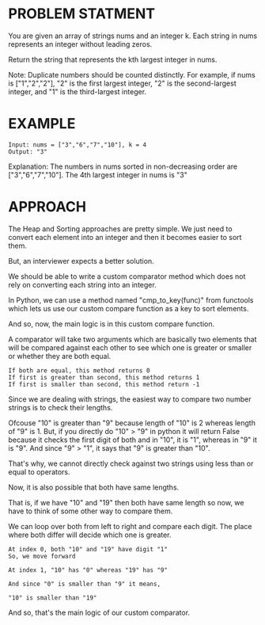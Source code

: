 # PROBLEM STATMENT

You are given an array of strings nums and an integer k. Each string in nums represents an integer without leading zeros.

Return the string that represents the kth largest integer in nums.

Note: Duplicate numbers should be counted distinctly. For example, if nums is ["1","2","2"], "2" is the first largest integer, "2" is the second-largest integer, and "1" is the third-largest integer.

# EXAMPLE

    Input: nums = ["3","6","7","10"], k = 4
    Output: "3"

Explanation:
The numbers in nums sorted in non-decreasing order are ["3","6","7","10"].
The 4th largest integer in nums is "3"

# APPROACH

The Heap and Sorting approaches are pretty simple. We just need to convert each element into an integer and then it becomes easier to sort them.

But, an interviewer expects a better solution.

We should be able to write a custom comparator method which does not rely on converting each string into an integer. 

In Python, we can use a method named "cmp_to_key(func)" from functools which lets us use our custom compare function as a key to sort elements.

And so, now, the main logic is in this custom compare function.

A comparator will take two arguments which are basically two elements that will be compared against each other to see which one is greater or smaller or whether they are both equal.

    If both are equal, this method returns 0
    If first is greater than second, this method returns 1
    If first is smaller than second, this method return -1

Since we are dealing with strings, the easiest way to compare two number strings is to check their lengths.

Ofcouse "10" is greater than "9" because length of "10" is 2 whereas length of "9" is 1. But, if you directly do "10" > "9" in python it will return False because it checks the first digit of both and in "10", it is "1", whereas in "9" it is "9". And since "9" > "1", it says that "9" is greater than "10".

That's why, we cannot directly check against two strings using less than or equal to operators.

Now, it is also possible that both have same lengths.

That is, if we have "10" and "19" then both have same length so now, we have to think of some other way to compare them.

We can loop over both from left to right and compare each digit. The place where both differ will decide which one is greater.

    At index 0, both "10" and "19" have digit "1"
    So, we move forward

    At index 1, "10" has "0" whereas "19" has "9"

    And since "0" is smaller than "9" it means, 

    "10" is smaller than "19"

And so, that's the main logic of our custom comparator.